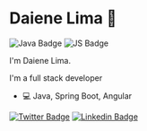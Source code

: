 # Daiene Lima  🚀
![Java Badge](http://img.shields.io/badge/-Java-007396?style=flat-square&logo=java&logoColor=white "Java Badge")
![JS Badge](http://img.shields.io/badge/-JavaScript-F7DF1E?style=flat-square&logo=JavaScript&logoColor=white "JS Badge")

I'm Daiene Lima.

I'm a full stack developer

- :computer:  Java, Spring Boot, Angular


[![Twitter Badge](https://img.shields.io/badge/-@daieneliima-1ca0f1?style=flat-square&labelColor=1ca0f1&logo=twitter&logoColor=white&link=https://twitter.com/daieneliima)](https://twitter.com/daieneliima) 
[![Linkedin Badge](https://img.shields.io/badge/-daienelima-blue?style=flat-square&logo=Linkedin&logoColor=white&link=https://www.linkedin.com/in/daiene-lima/)](https://www.linkedin.com/in/daiene-lima/) 
